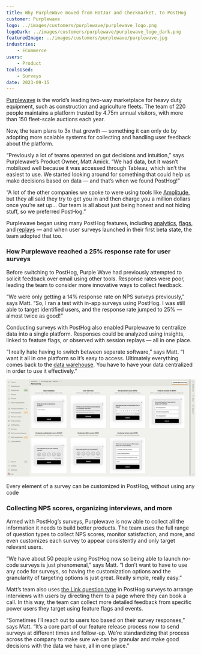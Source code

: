 ```yaml
---
title: Why PurpleWave moved from HotJar and Checkmarket, to PostHog
customer: Purplewave
logo: ../images/customers/purplewave/purplewave_logo.png
logoDark: ../images/customers/purplewave/purplewave_logo_dark.png
featuredImage: ../images/customers/purplewave/purplewave.jpg
industries:
    - ECommerce
users:
    - Product
toolsUsed:
    - Surveys
date: 2023-09-15
---
```


[Purplewave](https://www.purplewave.com/) is the world’s leading two-way marketplace for heavy duty equipment, such as construction and agriculture fleets. The team of 220 people maintains a platform trusted by 4.75m annual visitors, with more than 150 fleet-scale auctions each year. 

Now, the team plans to 3x that growth — something it can only do by adopting more scalable systems for collecting and handling user feedback about the platform. 

“Previously a lot of teams operated on gut decisions and intuition,” says Purplewave’s Product Owner, Matt Amick. “We had data, but it wasn’t mobilized well because it was accessed through Tableau, which isn’t the easiest to use. We started looking around for something that could help us make decisions based on data — and that’s when we found PostHog!”

“A lot of the other companies we spoke to were using tools like [Amplitude](/blog/posthog-vs-amplitude), but they all said they try to get you in and then charge you a million dollars once you’re set up... Our team is all about just being honest and not hiding stuff, so we preferred PostHog.”

Purplewave began using many PostHog features, including [analytics](/product-analytics), [flags](/feature-flags), and [replays](/session-replay) — and when user surveys launched in their first beta state, the team adopted that too.

<BorderWrapper>
<Quote
    imageSource="/images/customers/purplewave_matt.jpg"
    size="md"
    name="Matt Amick"
    title="Product Owner, Purplewave"
    quote={`“I love everything about PostHog from the design to the culture, just everything. When the team launched the surveys beta and we could make no-code surveys and have everything in one place too? That was just phenomenal.”`}
/>
</BorderWrapper>

### How Purplewave reached a 25% response rate for user surveys

Before switching to PostHog, Purple Wave had previously attempted to solicit feedback over email using other tools. Response rates were poor, leading the team to consider more innovative ways to collect feedback. 

“We were only getting a 14% response rate on NPS surveys previously,” says Matt. “So, I ran a test with in-app surveys using PostHog. I was still able to target identified users, and the response rate jumped to 25% — almost twice as good!”

Conducting surveys with PostHog also enabled Purplewave to centralize data into a single platform. Responses could be analyzed using insights, linked to feature flags, or observed with session replays — all in one place. 

“I really hate having to switch between separate software,” says Matt. “I want it all in one platform so it’s easy to access. Ultimately everything comes back to the [data warehouse](/docs/data-warehouse). You have to have your data centralized in order to use it effectively.” 


![PostHog surveys](../images/customers/purplewave/purplewave_survey.png)
<Caption>Every element of a survey can be customized in PostHog, without using any code</Caption>


### Collecting NPS scores, organizing interviews, and more

Armed with PostHog’s surveys, Purplewave is now able to collect all the information it needs to build better products. The team uses the full range of question types to collect NPS scores, monitor satisfaction, and more, and even customizes each survey to appear consistently and only target relevant users.  

“We have about 50 people using PostHog now so being able to launch no-code surveys is just phenomenal,” says Matt. “I don’t want to have to use any code for surveys, so having the customization options and the granularity of targeting options is just great. Really simple, really easy.”

Matt’s team also uses [the Link question type](/docs/surveys/new) in PostHog surveys to arrange interviews with users by directing them to a page where they can book a call. In this way, the team can collect more detailed feedback from specific power users they target using feature flags and events.

“Sometimes I’ll reach out to users too based on their survey responses,” says Matt. “It’s a core part of our feature release process now to send surveys at different times and follow-up. We’re standardizing that process across the company to make sure we can be granular and make good decisions with the data we have, all in one place.”
